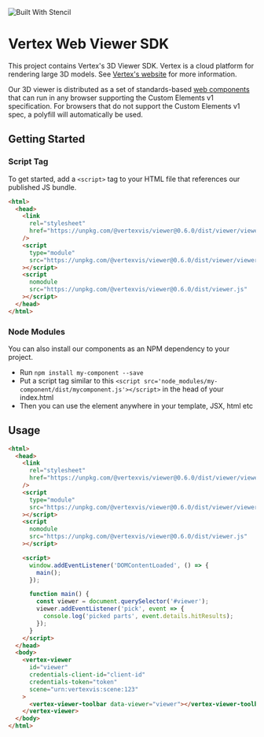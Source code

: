 <!-- DO NOT EDIT THE README.md DIRECTLY. THIS FILE IS AUTO-GENERATED. -->
<!-- INSTEAD EDIT README.template.md -->

![Built With Stencil](https://img.shields.io/badge/-Built%20With%20Stencil-16161d.svg?logo=data%3Aimage%2Fsvg%2Bxml%3Bbase64%2CPD94bWwgdmVyc2lvbj0iMS4wIiBlbmNvZGluZz0idXRmLTgiPz4KPCEtLSBHZW5lcmF0b3I6IEFkb2JlIElsbHVzdHJhdG9yIDE5LjIuMSwgU1ZHIEV4cG9ydCBQbHVnLUluIC4gU1ZHIFZlcnNpb246IDYuMDAgQnVpbGQgMCkgIC0tPgo8c3ZnIHZlcnNpb249IjEuMSIgaWQ9IkxheWVyXzEiIHhtbG5zPSJodHRwOi8vd3d3LnczLm9yZy8yMDAwL3N2ZyIgeG1sbnM6eGxpbms9Imh0dHA6Ly93d3cudzMub3JnLzE5OTkveGxpbmsiIHg9IjBweCIgeT0iMHB4IgoJIHZpZXdCb3g9IjAgMCA1MTIgNTEyIiBzdHlsZT0iZW5hYmxlLWJhY2tncm91bmQ6bmV3IDAgMCA1MTIgNTEyOyIgeG1sOnNwYWNlPSJwcmVzZXJ2ZSI%2BCjxzdHlsZSB0eXBlPSJ0ZXh0L2NzcyI%2BCgkuc3Qwe2ZpbGw6I0ZGRkZGRjt9Cjwvc3R5bGU%2BCjxwYXRoIGNsYXNzPSJzdDAiIGQ9Ik00MjQuNywzNzMuOWMwLDM3LjYtNTUuMSw2OC42LTkyLjcsNjguNkgxODAuNGMtMzcuOSwwLTkyLjctMzAuNy05Mi43LTY4LjZ2LTMuNmgzMzYuOVYzNzMuOXoiLz4KPHBhdGggY2xhc3M9InN0MCIgZD0iTTQyNC43LDI5Mi4xSDE4MC40Yy0zNy42LDAtOTIuNy0zMS05Mi43LTY4LjZ2LTMuNkgzMzJjMzcuNiwwLDkyLjcsMzEsOTIuNyw2OC42VjI5Mi4xeiIvPgo8cGF0aCBjbGFzcz0ic3QwIiBkPSJNNDI0LjcsMTQxLjdIODcuN3YtMy42YzAtMzcuNiw1NC44LTY4LjYsOTIuNy02OC42SDMzMmMzNy45LDAsOTIuNywzMC43LDkyLjcsNjguNlYxNDEuN3oiLz4KPC9zdmc%2BCg%3D%3D&colorA=16161d&style=flat-square)

# Vertex Web Viewer SDK

This project contains Vertex's 3D Viewer SDK. Vertex is a cloud platform for
rendering large 3D models. See [Vertex's website][vertex] for more information.

Our 3D viewer is distributed as a set of standards-based [web components] that
can run in any browser supporting the Custom Elements v1 specification. For
browsers that do not support the Custom Elements v1 spec, a polyfill will
automatically be used.

## Getting Started

### Script Tag

To get started, add a `<script>` tag to your HTML file that references our
published JS bundle.

```html
<html>
  <head>
    <link
      rel="stylesheet"
      href="https://unpkg.com/@vertexvis/viewer@0.6.0/dist/viewer/viewer.css"
    />
    <script
      type="module"
      src="https://unpkg.com/@vertexvis/viewer@0.6.0/dist/viewer/viewer.esm.js"
    ></script>
    <script
      nomodule
      src="https://unpkg.com/@vertexvis/viewer@0.6.0/dist/viewer.js"
    ></script>
  </head>
</html>
```

### Node Modules

You can also install our components as an NPM dependency to your project.

- Run `npm install my-component --save`
- Put a script tag similar to this `<script src='node_modules/my-component/dist/mycomponent.js'></script>` in the head of your index.html
- Then you can use the element anywhere in your template, JSX, html etc

## Usage

```html
<html>
  <head>
    <link
      rel="stylesheet"
      href="https://unpkg.com/@vertexvis/viewer@0.6.0/dist/viewer/viewer.css"
    />
    <script
      type="module"
      src="https://unpkg.com/@vertexvis/viewer@0.6.0/dist/viewer/viewer.esm.js"
    ></script>
    <script
      nomodule
      src="https://unpkg.com/@vertexvis/viewer@0.6.0/dist/viewer.js"
    ></script>

    <script>
      window.addEventListener('DOMContentLoaded', () => {
        main();
      });

      function main() {
        const viewer = document.querySelector('#viewer');
        viewer.addEventListener('pick', event => {
          console.log('picked parts', event.details.hitResults);
        });
      }
    </script>
  </head>
  <body>
    <vertex-viewer
      id="viewer"
      credentials-client-id="client-id"
      credentials-token="token"
      scene="urn:vertexvis:scene:123"
    >
      <vertex-viewer-toolbar data-viewer="viewer"></vertex-viewer-toolbar>
    </vertex-viewer>
  </body>
</html>
```

[vertex]: https://www.vertexvis.com
[web components]: https://developer.mozilla.org/en-US/docs/Web/Web_Components

